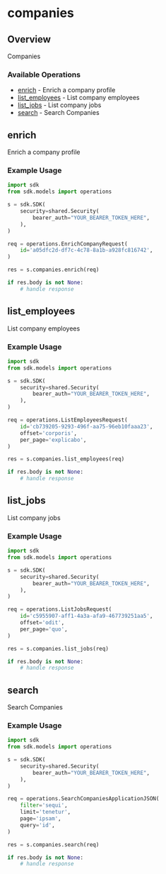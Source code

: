 # companies

## Overview

Companies

### Available Operations

* [enrich](#enrich) - Enrich a company profile
* [list_employees](#list_employees) - List company employees
* [list_jobs](#list_jobs) - List company jobs
* [search](#search) - Search Companies

## enrich

Enrich a company profile

### Example Usage

```python
import sdk
from sdk.models import operations

s = sdk.SDK(
    security=shared.Security(
        bearer_auth="YOUR_BEARER_TOKEN_HERE",
    ),
)

req = operations.EnrichCompanyRequest(
    id='a05dfc2d-df7c-4c78-8a1b-a928fc816742',
)

res = s.companies.enrich(req)

if res.body is not None:
    # handle response
```

## list_employees

List company employees

### Example Usage

```python
import sdk
from sdk.models import operations

s = sdk.SDK(
    security=shared.Security(
        bearer_auth="YOUR_BEARER_TOKEN_HERE",
    ),
)

req = operations.ListEmployeesRequest(
    id='cb739205-9293-496f-aa75-96eb10faaa23',
    offset='corporis',
    per_page='explicabo',
)

res = s.companies.list_employees(req)

if res.body is not None:
    # handle response
```

## list_jobs

List company jobs

### Example Usage

```python
import sdk
from sdk.models import operations

s = sdk.SDK(
    security=shared.Security(
        bearer_auth="YOUR_BEARER_TOKEN_HERE",
    ),
)

req = operations.ListJobsRequest(
    id='c5955907-aff1-4a3a-afa9-467739251aa5',
    offset='odit',
    per_page='quo',
)

res = s.companies.list_jobs(req)

if res.body is not None:
    # handle response
```

## search

Search Companies

### Example Usage

```python
import sdk
from sdk.models import operations

s = sdk.SDK(
    security=shared.Security(
        bearer_auth="YOUR_BEARER_TOKEN_HERE",
    ),
)

req = operations.SearchCompaniesApplicationJSON(
    filter='sequi',
    limit='tenetur',
    page='ipsam',
    query='id',
)

res = s.companies.search(req)

if res.body is not None:
    # handle response
```
